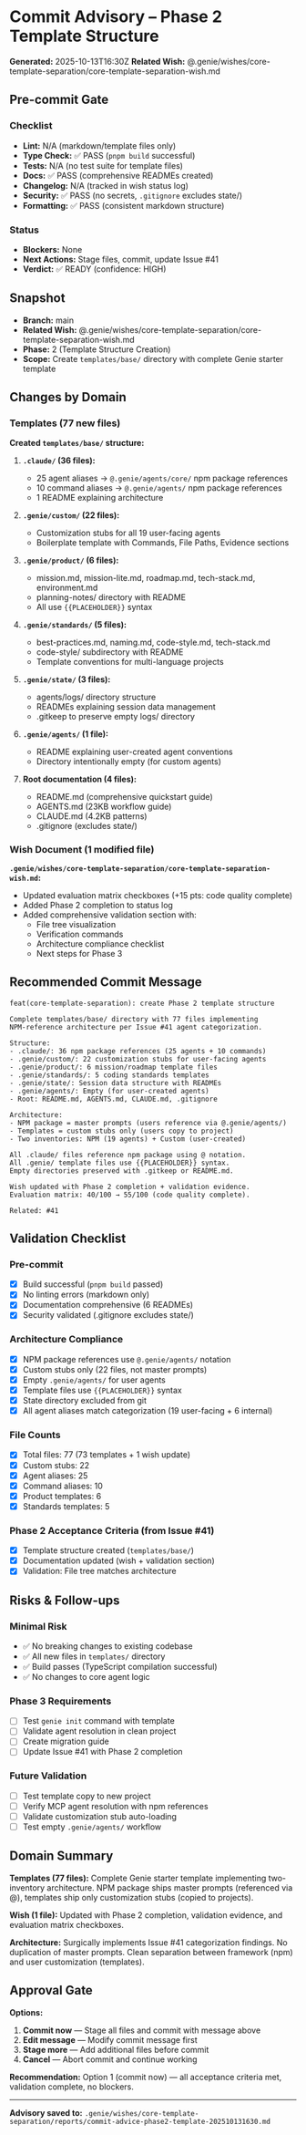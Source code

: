 # Commit Advisory – Phase 2 Template Structure

**Generated:** 2025-10-13T16:30Z
**Related Wish:** @.genie/wishes/core-template-separation/core-template-separation-wish.md

## Pre-commit Gate

### Checklist
- **Lint:** N/A (markdown/template files only)
- **Type Check:** ✅ PASS (`pnpm build` successful)
- **Tests:** N/A (no test suite for template files)
- **Docs:** ✅ PASS (comprehensive READMEs created)
- **Changelog:** N/A (tracked in wish status log)
- **Security:** ✅ PASS (no secrets, `.gitignore` excludes state/)
- **Formatting:** ✅ PASS (consistent markdown structure)

### Status
- **Blockers:** None
- **Next Actions:** Stage files, commit, update Issue #41
- **Verdict:** ✅ READY (confidence: HIGH)

## Snapshot

- **Branch:** main
- **Related Wish:** @.genie/wishes/core-template-separation/core-template-separation-wish.md
- **Phase:** 2 (Template Structure Creation)
- **Scope:** Create `templates/base/` directory with complete Genie starter template

## Changes by Domain

### Templates (77 new files)
**Created `templates/base/` structure:**

1. **`.claude/` (36 files):**
   - 25 agent aliases → `@.genie/agents/core/` npm package references
   - 10 command aliases → `@.genie/agents/` npm package references
   - 1 README explaining architecture

2. **`.genie/custom/` (22 files):**
   - Customization stubs for all 19 user-facing agents
   - Boilerplate template with Commands, File Paths, Evidence sections

3. **`.genie/product/` (6 files):**
   - mission.md, mission-lite.md, roadmap.md, tech-stack.md, environment.md
   - planning-notes/ directory with README
   - All use `{{PLACEHOLDER}}` syntax

4. **`.genie/standards/` (5 files):**
   - best-practices.md, naming.md, code-style.md, tech-stack.md
   - code-style/ subdirectory with README
   - Template conventions for multi-language projects

5. **`.genie/state/` (3 files):**
   - agents/logs/ directory structure
   - READMEs explaining session data management
   - .gitkeep to preserve empty logs/ directory

6. **`.genie/agents/` (1 file):**
   - README explaining user-created agent conventions
   - Directory intentionally empty (for custom agents)

7. **Root documentation (4 files):**
   - README.md (comprehensive quickstart guide)
   - AGENTS.md (23KB workflow guide)
   - CLAUDE.md (4.2KB patterns)
   - .gitignore (excludes state/)

### Wish Document (1 modified file)
**`.genie/wishes/core-template-separation/core-template-separation-wish.md`:**
- Updated evaluation matrix checkboxes (+15 pts: code quality complete)
- Added Phase 2 completion to status log
- Added comprehensive validation section with:
  - File tree visualization
  - Verification commands
  - Architecture compliance checklist
  - Next steps for Phase 3

## Recommended Commit Message

```
feat(core-template-separation): create Phase 2 template structure

Complete templates/base/ directory with 77 files implementing
NPM-reference architecture per Issue #41 agent categorization.

Structure:
- .claude/: 36 npm package references (25 agents + 10 commands)
- .genie/custom/: 22 customization stubs for user-facing agents
- .genie/product/: 6 mission/roadmap template files
- .genie/standards/: 5 coding standards templates
- .genie/state/: Session data structure with READMEs
- .genie/agents/: Empty (for user-created agents)
- Root: README.md, AGENTS.md, CLAUDE.md, .gitignore

Architecture:
- NPM package = master prompts (users reference via @.genie/agents/)
- Templates = custom stubs only (users copy to project)
- Two inventories: NPM (19 agents) + Custom (user-created)

All .claude/ files reference npm package using @ notation.
All .genie/ template files use {{PLACEHOLDER}} syntax.
Empty directories preserved with .gitkeep or README.md.

Wish updated with Phase 2 completion + validation evidence.
Evaluation matrix: 40/100 → 55/100 (code quality complete).

Related: #41
```

## Validation Checklist

### Pre-commit
- [x] Build successful (`pnpm build` passed)
- [x] No linting errors (markdown only)
- [x] Documentation comprehensive (6 READMEs)
- [x] Security validated (.gitignore excludes state/)

### Architecture Compliance
- [x] NPM package references use `@.genie/agents/` notation
- [x] Custom stubs only (22 files, not master prompts)
- [x] Empty `.genie/agents/` for user agents
- [x] Template files use `{{PLACEHOLDER}}` syntax
- [x] State directory excluded from git
- [x] All agent aliases match categorization (19 user-facing + 6 internal)

### File Counts
- [x] Total files: 77 (73 templates + 1 wish update)
- [x] Custom stubs: 22
- [x] Agent aliases: 25
- [x] Command aliases: 10
- [x] Product templates: 6
- [x] Standards templates: 5

### Phase 2 Acceptance Criteria (from Issue #41)
- [x] Template structure created (`templates/base/`)
- [x] Documentation updated (wish + validation section)
- [x] Validation: File tree matches architecture

## Risks & Follow-ups

### Minimal Risk
- ✅ No breaking changes to existing codebase
- ✅ All new files in `templates/` directory
- ✅ Build passes (TypeScript compilation successful)
- ✅ No changes to core agent logic

### Phase 3 Requirements
- [ ] Test `genie init` command with template
- [ ] Validate agent resolution in clean project
- [ ] Create migration guide
- [ ] Update Issue #41 with Phase 2 completion

### Future Validation
- [ ] Test template copy to new project
- [ ] Verify MCP agent resolution with npm references
- [ ] Validate customization stub auto-loading
- [ ] Test empty `.genie/agents/` workflow

## Domain Summary

**Templates (77 files):** Complete Genie starter template implementing two-inventory architecture. NPM package ships master prompts (referenced via @), templates ship only customization stubs (copied to projects).

**Wish (1 file):** Updated with Phase 2 completion, validation evidence, and evaluation matrix checkboxes.

**Architecture:** Surgically implements Issue #41 categorization findings. No duplication of master prompts. Clean separation between framework (npm) and user customization (templates).

## Approval Gate

**Options:**
1. **Commit now** — Stage all files and commit with message above
2. **Edit message** — Modify commit message first
3. **Stage more** — Add additional files before commit
4. **Cancel** — Abort commit and continue working

**Recommendation:** Option 1 (commit now) — all acceptance criteria met, validation complete, no blockers.

---

**Advisory saved to:** `.genie/wishes/core-template-separation/reports/commit-advice-phase2-template-202510131630.md`
